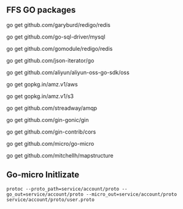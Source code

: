 ## FFS GO packages

go get github.com/garyburd/redigo/redis

go get github.com/go-sql-driver/mysql

go get github.com/gomodule/redigo/redis

go get github.com/json-iterator/go

go get github.com/aliyun/aliyun-oss-go-sdk/oss

go get gopkg.in/amz.v1/aws

go get gopkg.in/amz.v1/s3

go get github.com/streadway/amqp

go get github.com/gin-gonic/gin

go get github.com/gin-contrib/cors

go get github.com/micro/go-micro

go get github.com/mitchellh/mapstructure

## Go-micro Initlizate 

`protoc --proto_path=service/account/proto --go_out=service/account/proto --micro_out=service/account/proto service/account/proto/user.proto`
